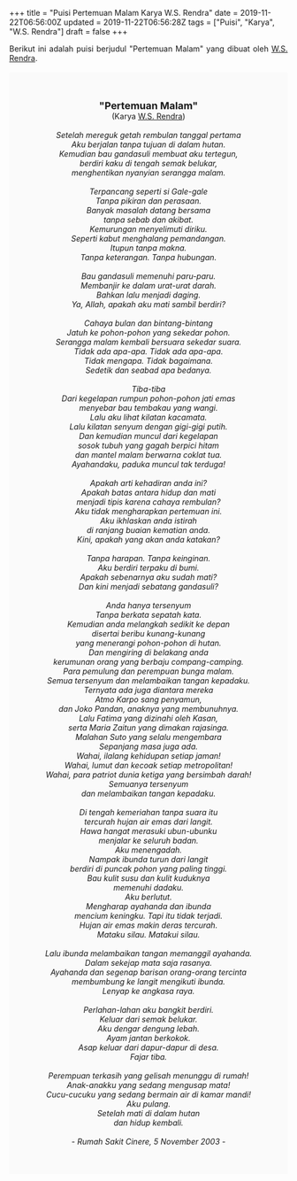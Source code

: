 +++
title = "Puisi Pertemuan Malam Karya W.S. Rendra"
date = 2019-11-22T06:56:00Z
updated = 2019-11-22T06:56:28Z
tags = ["Puisi", "Karya", "W.S. Rendra"]
draft = false
+++

<div dir="ltr" style="text-align: left;" trbidi="on"><div style="text-align: justify;">Berikut ini adalah puisi berjudul "Pertemuan Malam" yang dibuat oleh <a href="https://ensiklopedia.kemdikbud.go.id/sastra/artikel/Rendra" target="_blank">W.S. Rendra</a>.</div><br /><div style="background: #FAFAFA; font-size: 14px; height: auto; margin: 0 auto; padding: 50px; text-align: center; width: auto;"><span style="font-size: 18px;"><b>"Pertemuan Malam"</b></span><br />(Karya <a href="https://www.sekata.web.id/tags/w.s.-rendra" target="_blank">W.S. Rendra</a>) <br /><br /><i>Setelah mereguk getah rembulan tanggal pertama<br />Aku berjalan tanpa tujuan di dalam hutan.<br />Kemudian bau gandasuli membuat aku tertegun,<br />berdiri kaku di tengah semak belukar,<br />menghentikan nyanyian serangga malam.<br /><br />Terpancang seperti si Gale-gale<br />Tanpa pikiran dan perasaan.<br />Banyak masalah datang bersama<br />tanpa sebab dan akibat.<br />Kemurungan menyelimuti diriku.<br />Seperti kabut menghalang pemandangan.<br />Itupun tanpa makna.<br />Tanpa keterangan. Tanpa hubungan.<br /><br />Bau gandasuli memenuhi paru-paru.<br />Membanjir ke dalam urat-urat darah.<br />Bahkan lalu menjadi daging.<br />Ya, Allah, apakah aku mati sambil berdiri?<br /><br />Cahaya bulan dan bintang-bintang<br />Jatuh ke pohon-pohon yang sekedar pohon.<br />Serangga malam kembali bersuara sekedar suara.<br />Tidak ada apa-apa. Tidak ada apa-apa.<br />Tidak mengapa. Tidak bagaimana.<br />Sedetik dan seabad apa bedanya.<br /><br />Tiba-tiba<br />Dari kegelapan rumpun pohon-pohon jati emas<br />menyebar bau tembakau yang wangi.<br />Lalu aku lihat kilatan kacamata.<br />Lalu kilatan senyum dengan gigi-gigi putih.<br />Dan kemudian muncul dari kegelapan<br />sosok tubuh yang gagah berpici hitam<br />dan mantel malam berwarna coklat tua.<br />Ayahandaku, paduka muncul tak terduga!<br /><br />Apakah arti kehadiran anda ini?<br />Apakah batas antara hidup dan mati<br />menjadi tipis karena cahaya rembulan?<br />Aku tidak mengharapkan pertemuan ini.<br />Aku ikhlaskan anda istirah<br />di ranjang buaian kematian anda.<br />Kini, apakah yang akan anda katakan?<br /><br />Tanpa harapan. Tanpa keinginan.<br />Aku berdiri terpaku di bumi.<br />Apakah sebenarnya aku sudah mati?<br />Dan kini menjadi sebatang gandasuli?<br /><br />Anda hanya tersenyum<br />Tanpa berkata sepatah kata.<br />Kemudian anda melangkah sedikit ke depan<br />disertai beribu kunang-kunang<br />yang menerangi pohon-pohon di hutan.<br />Dan mengiring di belakang anda<br />kerumunan orang yang berbaju compang-camping.<br />Para pemulung dan perempuan bunga malam.<br />Semua tersenyum dan melambaikan tangan kepadaku.<br />Ternyata ada juga diantara mereka<br />Atmo Karpo sang penyamun,<br />dan Joko Pandan, anaknya yang membunuhnya.<br />Lalu Fatima yang dizinahi oleh Kasan,<br />serta Maria Zaitun yang dimakan rajasinga.<br />Malahan Suto yang selalu mengembara<br />Sepanjang masa juga ada.<br />Wahai, ilalang kehidupan setiap jaman!<br />Wahai, lumut dan kecoak setiap metropolitan!<br />Wahai, para patriot dunia ketiga yang bersimbah darah!<br />Semuanya tersenyum<br />dan melambaikan tangan kepadaku.<br /><br />Di tengah kemeriahan tanpa suara itu<br />tercurah hujan air emas dari langit.<br />Hawa hangat merasuki ubun-ubunku<br />menjalar ke seluruh badan.<br />Aku menengadah.<br />Nampak ibunda turun dari langit<br />berdiri di puncak pohon yang paling tinggi.<br />Bau kulit susu dan kulit kuduknya<br />memenuhi dadaku.<br />Aku berlutut.<br />Mengharap ayahanda dan ibunda<br />mencium keningku. Tapi itu tidak terjadi.<br />Hujan air emas makin deras tercurah.<br />Mataku silau. Matakui silau.<br /><br />Lalu ibunda melambaikan tangan memanggil ayahanda.<br />Dalam sekejap mata saja rasanya.<br />Ayahanda dan segenap barisan orang-orang tercinta<br />membumbung ke langit mengikuti ibunda.<br />Lenyap ke angkasa raya.<br /><br />Perlahan-lahan aku bangkit berdiri.<br />Keluar dari semak belukar.<br />Aku dengar dengung lebah.<br />Ayam jantan berkokok.<br />Asap keluar dari dapur-dapur di desa.<br />Fajar tiba.<br /><br />Perempuan terkasih yang gelisah menunggu di rumah!<br />Anak-anakku yang sedang mengusap mata!<br />Cucu-cucuku yang sedang bermain air di kamar mandi!<br />Aku pulang.<br />Setelah mati di dalam hutan<br />dan hidup kembali.<br /><br />- Rumah Sakit Cinere, 5 November 2003 -</i></div></div>
